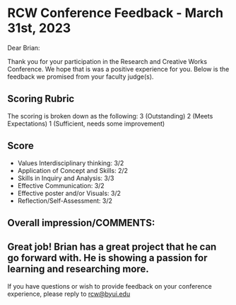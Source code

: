 # RCW Conference Feedback - March 31st, 2023

Dear Brian:
 
Thank you for your participation in the Research and Creative Works Conference. We hope that is was a positive experience for you. Below is the feedback we promised from your faculty judge(s).


## Scoring Rubric

The scoring is broken down as the following: 
3 (Outstanding) 
2 (Meets Expectations) 
1 (Sufficient, needs some improvement)


## Score
- Values Interdisciplinary thinking: 3/2
- Application of Concept and Skills: 2/2
- Skills in Inquiry and Analysis: 3/3
- Effective Communication: 3/2
- Effective poster and/or Visuals: 3/2
- Reflection/Self-Assessment: 3/2


## Overall impression/COMMENTS:

Great job!
Brian has a great project that he can go forward with. He is showing a passion for learning and researching more.
---------------------------------------------------------------
If you have questions or wish to provide feedback on your conference experience, please reply to rcw@byui.edu
